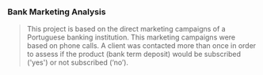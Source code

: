 ### Bank Marketing Analysis
> This project is based on the direct marketing campaigns of a Portuguese banking institution. 
> This marketing campaigns were based on phone calls. 
> A client was contacted more than once in order to assess if the product (bank term deposit) would be subscribed ('yes') or not subscribed (‘no’).

